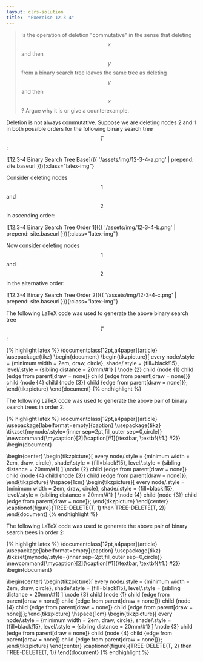 ```yaml
---
layout: clrs-solution
title:  "Exercise 12.3-4"
---
```

>Is the operation of deletion "commutative" in the sense that deleting $$x$$ and then $$y$$ from a binary search tree leaves the same tree as deleting $$y$$ and then $$x$$? Argue why it is or give a counterexample.

Deletion is not always commutative. Suppose we are deleting nodes 2 and 1 in both possible orders for the following binary search tree $$T$$:

![12.3-4 Binary Search Tree Base]({{ '/assets/img/12-3-4-a.png' | prepend: site.baseurl }}){:class="latex-img"}

Consider deleting nodes $$1$$ and $$2$$ in ascending order:

![12.3-4 Binary Search Tree Order 1]({{ '/assets/img/12-3-4-b.png' | prepend: site.baseurl }}){:class="latex-img"}

Now consider deleting nodes $$1$$ and $$2$$ in the alternative order:

![12.3-4 Binary Search Tree Order 2]({{ '/assets/img/12-3-4-c.png' | prepend: site.baseurl }}){:class="latex-img"}

The following LaTeX code was used to generate the above binary search tree $$T$$:

{% highlight latex %}
\documentclass[12pt,a4paper]{article}
\usepackage{tikz}
\begin{document}
\begin{tikzpicture}[
  every node/.style = {minimum width = 2em, draw, circle},
  shade/.style = {fill=black!15},
  level/.style = {sibling distance = 20mm/#1}
  ]
  \node {2}
  child {node {1}
        child {edge from parent[draw = none]}
        child {edge from parent[draw = none]}}
  child {node {4}
        child {node {3}}
        child {edge from parent[draw = none]}};
\end{tikzpicture}
\end{document}
{% endhighlight %}

The following LaTeX code was used to generate the above pair of binary search trees in order 2:

{% highlight latex %}
\documentclass[12pt,a4paper]{article}
\usepackage[labelformat=empty]{caption}
\usepackage{tikz}
\tikzset{mynode/.style={inner sep=2pt,fill,outer sep=0,circle}}
\newcommand{\mycaption}[2]{\caption[#1]{\textbar\, \textbf{#1.} #2}}
\begin{document}

\begin{center}
\begin{tikzpicture}[
  every node/.style = {minimum width = 2em, draw, circle},
  shade/.style = {fill=black!15},
  level/.style = {sibling distance = 20mm/#1}
  ]
  \node {2}
  child {edge from parent[draw = none]}
  child {node {4}
        child {node {3}}
        child {edge from parent[draw = none]}};
\end{tikzpicture}
\hspace{1cm}
\begin{tikzpicture}[
  every node/.style = {minimum width = 2em, draw, circle},
  shade/.style = {fill=black!15},
  level/.style = {sibling distance = 20mm/#1}
  ]
  \node {4}
  child {node {3}}
  child {edge from parent[draw = none]};
\end{tikzpicture}
\end{center}
\captionof{figure}{TREE-DELETE(T, 1) then TREE-DELETE(T, 2)}
\end{document}
{% endhighlight %}

The following LaTeX code was used to generate the above pair of binary search trees in order 2:

{% highlight latex %}
\documentclass[12pt,a4paper]{article}
\usepackage[labelformat=empty]{caption}
\usepackage{tikz}
\tikzset{mynode/.style={inner sep=2pt,fill,outer sep=0,circle}}
\newcommand{\mycaption}[2]{\caption[#1]{\textbar\, \textbf{#1.} #2}}
\begin{document}

\begin{center}
\begin{tikzpicture}[
  every node/.style = {minimum width = 2em, draw, circle},
  shade/.style = {fill=black!15},
  level/.style = {sibling distance = 20mm/#1}
  ]
  \node {3}
  child {node {1}
        child {edge from parent[draw = none]}
        child {edge from parent[draw = none]}}
  child {node {4}
        child {edge from parent[draw = none]}
        child {edge from parent[draw = none]}};
\end{tikzpicture}
\hspace{1cm}
\begin{tikzpicture}[
  every node/.style = {minimum width = 2em, draw, circle},
  shade/.style = {fill=black!15},
  level/.style = {sibling distance = 20mm/#1}
  ]
  \node {3}
  child {edge from parent[draw = none]}
  child {node {4}
        child {edge from parent[draw = none]}
        child {edge from parent[draw = none]}};
\end{tikzpicture}
\end{center}
\captionof{figure}{TREE-DELETE(T, 2) then TREE-DELETE(T, 1)}
\end{document}
{% endhighlight %}